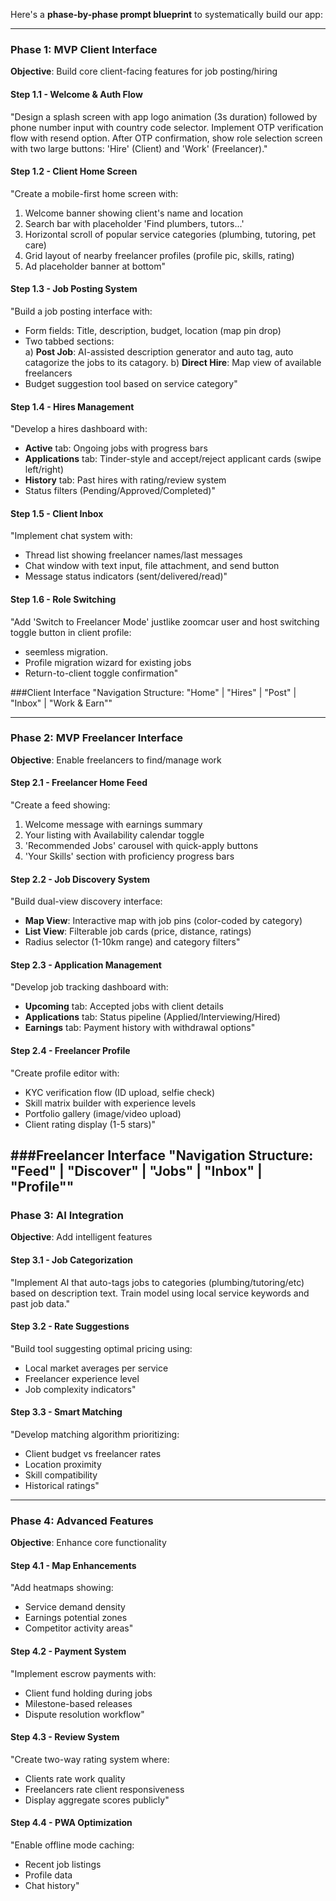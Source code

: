 Here's a **phase-by-phase prompt blueprint** to systematically build our app:

---

### **Phase 1: MVP Client Interface**  
**Objective**: Build core client-facing features for job posting/hiring  

#### **Step 1.1 - Welcome & Auth Flow**  
"Design a splash screen with app logo animation (3s duration) followed by phone number input with country code selector. Implement OTP verification flow with resend option. After OTP confirmation, show role selection screen with two large buttons: 'Hire' (Client) and 'Work' (Freelancer)."

#### **Step 1.2 - Client Home Screen**  
"Create a mobile-first home screen with:  
1. Welcome banner showing client's name and location  
2. Search bar with placeholder 'Find plumbers, tutors...'  
3. Horizontal scroll of popular service categories (plumbing, tutoring, pet care)  
4. Grid layout of nearby freelancer profiles (profile pic, skills, rating)  
5. Ad placeholder banner at bottom"

#### **Step 1.3 - Job Posting System**  
"Build a job posting interface with:  
- Form fields: Title, description, budget, location (map pin drop)  
- Two tabbed sections:  
  a) **Post Job**: AI-assisted description generator and auto tag, auto catagorize the jobs to its catagory. 
  b) **Direct Hire**: Map view of available freelancers  
- Budget suggestion tool based on service category"

#### **Step 1.4 - Hires Management**  
"Develop a hires dashboard with:  
- **Active** tab: Ongoing jobs with progress bars  
- **Applications** tab: Tinder-style and accept/reject applicant cards (swipe left/right)  
- **History** tab: Past hires with rating/review system  
- Status filters (Pending/Approved/Completed)"

#### **Step 1.5 - Client Inbox**  
"Implement chat system with:  
- Thread list showing freelancer names/last messages  
- Chat window with text input, file attachment, and send button  
- Message status indicators (sent/delivered/read)"

#### **Step 1.6 - Role Switching**  
"Add 'Switch to Freelancer Mode' justlike zoomcar user and host switching toggle button in client profile:  
- seemless migration.  
- Profile migration wizard for existing jobs  
- Return-to-client toggle confirmation"

###Client Interface
"Navigation Structure:
"Home" | "Hires" | "Post" | "Inbox" | "Work & Earn""

---

### **Phase 2: MVP Freelancer Interface**  
**Objective**: Enable freelancers to find/manage work  

#### **Step 2.1 - Freelancer Home Feed**  
"Create a feed showing:  
1. Welcome message with earnings summary  
2. Your listing with Availability calendar toggle
3. 'Recommended Jobs' carousel with quick-apply buttons  
4. 'Your Skills' section with proficiency progress bars  


#### **Step 2.2 - Job Discovery System**  
"Build dual-view discovery interface:  
- **Map View**: Interactive map with job pins (color-coded by category)  
- **List View**: Filterable job cards (price, distance, ratings)  
- Radius selector (1-10km range) and category filters"

#### **Step 2.3 - Application Management**  
"Develop job tracking dashboard with:  
- **Upcoming** tab: Accepted jobs with client details  
- **Applications** tab: Status pipeline (Applied/Interviewing/Hired)  
- **Earnings** tab: Payment history with withdrawal options"

#### **Step 2.4 - Freelancer Profile**  
"Create profile editor with:  
- KYC verification flow (ID upload, selfie check)  
- Skill matrix builder with experience levels  
- Portfolio gallery (image/video upload)  
- Client rating display (1-5 stars)"

###Freelancer Interface
"Navigation Structure:
"Feed" | "Discover" | "Jobs" | "Inbox" | "Profile""
---

### **Phase 3: AI Integration**  
**Objective**: Add intelligent features  

#### **Step 3.1 - Job Categorization**  
"Implement AI that auto-tags jobs to categories (plumbing/tutoring/etc) based on description text. Train model using local service keywords and past job data."

#### **Step 3.2 - Rate Suggestions**  
"Build tool suggesting optimal pricing using:  
- Local market averages per service  
- Freelancer experience level  
- Job complexity indicators"

#### **Step 3.3 - Smart Matching**  
"Develop matching algorithm prioritizing:  
- Client budget vs freelancer rates  
- Location proximity  
- Skill compatibility  
- Historical ratings"

---

### **Phase 4: Advanced Features**  
**Objective**: Enhance core functionality  

#### **Step 4.1 - Map Enhancements**  
"Add heatmaps showing:  
- Service demand density  
- Earnings potential zones  
- Competitor activity areas"

#### **Step 4.2 - Payment System**  
"Implement escrow payments with:  
- Client fund holding during jobs  
- Milestone-based releases  
- Dispute resolution workflow"

#### **Step 4.3 - Review System**  
"Create two-way rating system where:  
- Clients rate work quality  
- Freelancers rate client responsiveness  
- Display aggregate scores publicly"

#### **Step 4.4 - PWA Optimization**  
"Enable offline mode caching:  
- Recent job listings  
- Profile data  
- Chat history"
